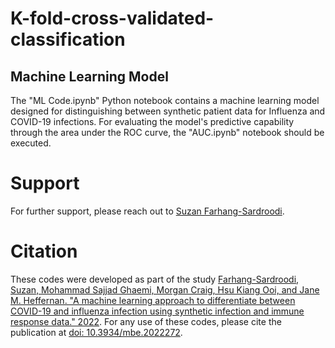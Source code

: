 # K-fold-cross-validated-classification
## Machine Learning Model

The "ML Code.ipynb" Python notebook contains a machine learning model designed for distinguishing between synthetic patient data for Influenza and COVID-19 infections. 
For evaluating the model's predictive capability through the area under the ROC curve, the "AUC.ipynb" notebook should be executed. 

# Support

For further support, please reach out to [Suzan Farhang-Sardroodi](https://www.suzanfarhangsardroodi.com/).

# Citation

These codes were developed as part of the study [Farhang-Sardroodi, Suzan, Mohammad Sajjad Ghaemi, Morgan Craig, Hsu Kiang Ooi, and Jane M. Heffernan. "A machine learning approach to differentiate between COVID-19 and influenza infection using synthetic infection and immune response data." 2022](https://www.aimspress.com/article/doi/10.3934/mbe.2022272). 
For any use of these codes, please cite the publication at [doi: 10.3934/mbe.2022272](https://www.aimspress.com/article/doi/10.3934/mbe.2022272).
